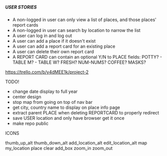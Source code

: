 ##### USER STORIES

- A non-logged in user can only view a list of places, and those places' report cards
- A non-logged in user can search by location to narrow the list
- A user can log in and log out
- A user can add a place if it doesn't exist
- A user can add a report card for an existing place
- A user can delete their own report card
- A REPORT CARD can contain an optional Y/N to PLACE fields: POTTY? - TABLE M? - TABLE W? FRESH? NUM-NUMS? COFFEE? MASKS?

https://trello.com/b/y4dMEE1k/project-2

TODO!

- change date display to full year
- center design
- stop map from going on top of nav bar
- get city, country name to display on place info page
- extract parent PLACE when deleting REPORTCARD to properly redirect
- save USER location and only have browser get it once
- make repo public

ICONS

<!-- ! use these for user ratings -->

<span class="material-icons"> thumb_up_alt </span>
<span class="material-icons"> thumb_down_alt </span>
<span class="material-icons"> add_location_alt </span>
<span class="material-icons"> edit_location_alt </span>
<span class="material-icons"> map </span>
<span class="material-icons"> my_location </span>
<span class="material-icons"> place </span>
<span class="material-icons"> clear </span>
<span class="material-icons"> add_box </span>
<span class="material-icons"> zoom_in </span>
<span class="material-icons"> zoom_out </span>
